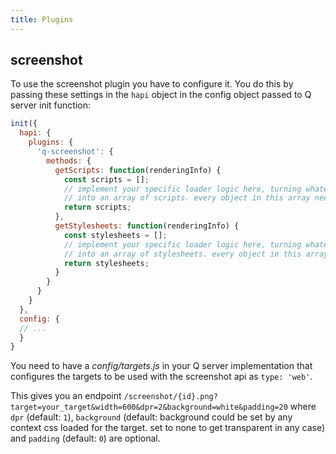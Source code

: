 ```yaml
---
title: Plugins
---
```


## screenshot
To use the screenshot plugin you have to configure it.
You do this by passing these settings in the `hapi` object in the config object passed to Q server init function:
```javascript
init({
  hapi: {
    plugins: {
      'q-screenshot': {
        methods: {
          getScripts: function(renderingInfo) {
            const scripts = [];
            // implement your specific loader logic here, turning whatever your tools return as renderingInfo
            // into an array of scripts. every object in this array needs to have one of two properties: content, url
            return scripts;
          },
          getStylesheets: function(renderingInfo) {
            const stylesheets = [];
            // implement your specific loader logic here, turning whatever your tools return as renderingInfo
            // into an array of stylesheets. every object in this array needs to have one of two properties: content, url
            return stylesheets;
          }
        }
      }
    }
  },
  config: {
  // ...
  }
}
```
You need to have a _config/targets.js_ in your Q server implementation that configures the targets to be used with the screenshot api as `type: 'web'`.

This gives you an endpoint `/screenshot/{id}.png?target=your_target&width=600&dpr=2&background=white&padding=20` where `dpr` (default: `1`), `background` (default: background could be set by any context css loaded for the target. set to none to get transparent in any case) and `padding` (default: `0`) are optional.